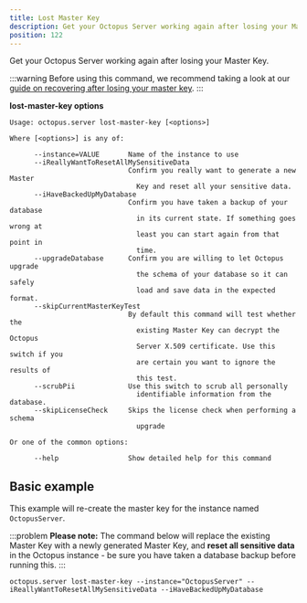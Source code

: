 ```yaml
---
title: Lost Master Key
description: Get your Octopus Server working again after losing your Master Key
position: 122
---
```


Get your Octopus Server working again after losing your Master Key.

:::warning
Before using this command, we recommend taking a look at our [guide on recovering after losing your master key](/docs/administration/managing-infrastructure/lost-master-key.md).
:::

**lost-master-key options**

```text
Usage: octopus.server lost-master-key [<options>]

Where [<options>] is any of:

      --instance=VALUE       Name of the instance to use
      --iReallyWantToResetAllMySensitiveData
                             Confirm you really want to generate a new Master
                               Key and reset all your sensitive data.
      --iHaveBackedUpMyDatabase
                             Confirm you have taken a backup of your database
                               in its current state. If something goes wrong at
                               least you can start again from that point in
                               time.
      --upgradeDatabase      Confirm you are willing to let Octopus upgrade
                               the schema of your database so it can safely
                               load and save data in the expected format.
      --skipCurrentMasterKeyTest
                             By default this command will test whether the
                               existing Master Key can decrypt the Octopus
                               Server X.509 certificate. Use this switch if you
                               are certain you want to ignore the results of
                               this test.
      --scrubPii             Use this switch to scrub all personally
                               identifiable information from the database.
      --skipLicenseCheck     Skips the license check when performing a schema
                               upgrade

Or one of the common options:

      --help                 Show detailed help for this command
```

## Basic example

This example will re-create the master key for the instance named `OctopusServer`.

:::problem
**Please note:**
The command below will replace the existing Master Key with a newly generated Master Key, and **reset all sensitive data** in the Octopus instance - be sure you have taken a database backup before running this.
:::

```text
octopus.server lost-master-key --instance="OctopusServer" --iReallyWantToResetAllMySensitiveData --iHaveBackedUpMyDatabase
```
